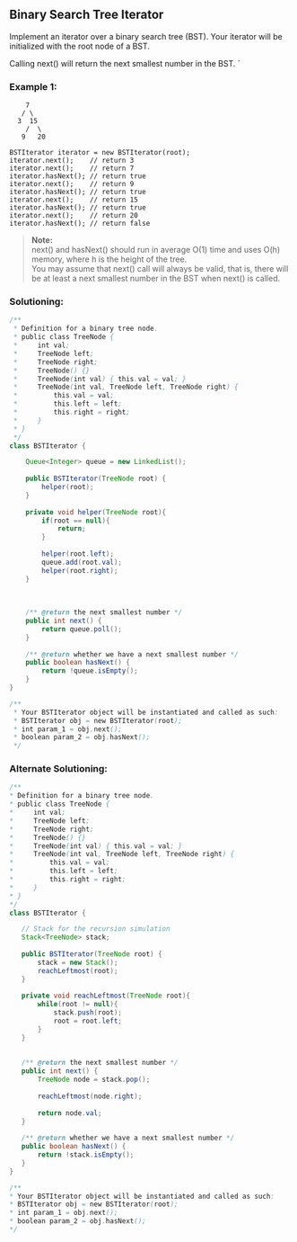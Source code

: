## Binary Search Tree Iterator

Implement an iterator over a binary search tree (BST). Your iterator will be initialized with the root node of a BST.

Calling next() will return the next smallest number in the BST.  `

### Example 1:
```
    7
   / \
  3  15
    /  \
   9   20
   
BSTIterator iterator = new BSTIterator(root);
iterator.next();    // return 3
iterator.next();    // return 7
iterator.hasNext(); // return true
iterator.next();    // return 9
iterator.hasNext(); // return true
iterator.next();    // return 15
iterator.hasNext(); // return true
iterator.next();    // return 20
iterator.hasNext(); // return false
```


> **Note:**  
> next() and hasNext() should run in average O(1) time and uses O(h) memory, where h is the height of the tree.  
> You may assume that next() call will always be valid, that is, there will be at least a next smallest number in the BST when next() is called.  


 ### Solutioning:

```java
/**
 * Definition for a binary tree node.
 * public class TreeNode {
 *     int val;
 *     TreeNode left;
 *     TreeNode right;
 *     TreeNode() {}
 *     TreeNode(int val) { this.val = val; }
 *     TreeNode(int val, TreeNode left, TreeNode right) {
 *         this.val = val;
 *         this.left = left;
 *         this.right = right;
 *     }
 * }
 */
class BSTIterator {

    Queue<Integer> queue = new LinkedList();
    
    public BSTIterator(TreeNode root) {
        helper(root);
    }
    
    private void helper(TreeNode root){
        if(root == null){
            return;
        }
        
        helper(root.left);
        queue.add(root.val);
        helper(root.right);
    }
    
    
    
    /** @return the next smallest number */
    public int next() {
        return queue.poll();
    }
    
    /** @return whether we have a next smallest number */
    public boolean hasNext() {
        return !queue.isEmpty();
    }
}

/**
 * Your BSTIterator object will be instantiated and called as such:
 * BSTIterator obj = new BSTIterator(root);
 * int param_1 = obj.next();
 * boolean param_2 = obj.hasNext();
 */
```  

 ### Alternate Solutioning:  
 ```java
 /**
 * Definition for a binary tree node.
 * public class TreeNode {
 *     int val;
 *     TreeNode left;
 *     TreeNode right;
 *     TreeNode() {}
 *     TreeNode(int val) { this.val = val; }
 *     TreeNode(int val, TreeNode left, TreeNode right) {
 *         this.val = val;
 *         this.left = left;
 *         this.right = right;
 *     }
 * }
 */
class BSTIterator {

    // Stack for the recursion simulation
    Stack<TreeNode> stack;
    
    public BSTIterator(TreeNode root) {
        stack = new Stack();
        reachLeftmost(root);
    }
    
    private void reachLeftmost(TreeNode root){
        while(root != null){
            stack.push(root);
            root = root.left;
        }
    }
    
    
    /** @return the next smallest number */
    public int next() {
        TreeNode node = stack.pop();
        
        reachLeftmost(node.right);
        
        return node.val;
    }
    
    /** @return whether we have a next smallest number */
    public boolean hasNext() {
        return !stack.isEmpty();
    }
}

/**
 * Your BSTIterator object will be instantiated and called as such:
 * BSTIterator obj = new BSTIterator(root);
 * int param_1 = obj.next();
 * boolean param_2 = obj.hasNext();
 */
 ```


